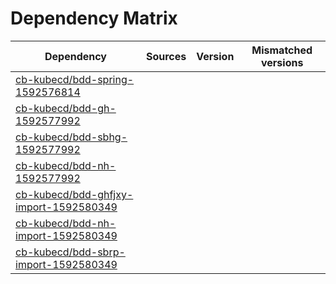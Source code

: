 # Dependency Matrix

Dependency | Sources | Version | Mismatched versions
---------- | ------- | ------- | -------------------
[cb-kubecd/bdd-spring-1592576814](https://github.com/cb-kubecd/bdd-spring-1592576814.git) |  | []() | 
[cb-kubecd/bdd-gh-1592577992](https://github.com/cb-kubecd/bdd-gh-1592577992.git) |  | []() | 
[cb-kubecd/bdd-sbhg-1592577992](https://github.com/cb-kubecd/bdd-sbhg-1592577992.git) |  | []() | 
[cb-kubecd/bdd-nh-1592577992](https://github.com/cb-kubecd/bdd-nh-1592577992.git) |  | []() | 
[cb-kubecd/bdd-ghfjxy-import-1592580349](https://github.com/cb-kubecd/bdd-ghfjxy-import-1592580349.git) |  | []() | 
[cb-kubecd/bdd-nh-import-1592580349](https://github.com/cb-kubecd/bdd-nh-import-1592580349.git) |  | []() | 
[cb-kubecd/bdd-sbrp-import-1592580349](https://github.com/cb-kubecd/bdd-sbrp-import-1592580349.git) |  | []() | 
